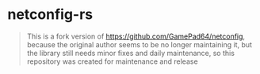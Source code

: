 # netconfig-rs

> This is a fork version of https://github.com/GamePad64/netconfig, because the original author seems to be no longer maintaining it, but the library still needs minor fixes and daily maintenance, so this repository was created for maintenance and release
